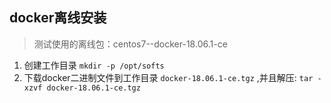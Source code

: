 ## docker离线安装
> 测试使用的离线包：centos7--docker-18.06.1-ce

1. 创建工作目录 `mkdir -p /opt/softs`
2. 下载docker二进制文件到工作目录 `docker-18.06.1-ce.tgz` ,并且解压: `tar -xzvf docker-18.06.1-ce.tgz`